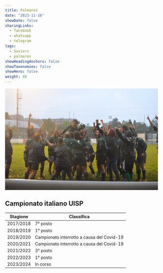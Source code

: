 ```yaml
---
title: Palmares
date: "2023-11-16"
showDate: false
sharingLinks:
  - facebook
  - whatsapp
  - telegram
tags:
  - Saviors
  - palmares
showHeadingAnchors: false
showTaxonomies: false
showHero: false
weight: 40
---
```


![](./featured.jpg)

## Campionato italiano UISP

| Stagione  | Classifica                                 |
| --------- | ------------------------------------------ |
| 2017/2018 | 7° posto                                   |
| 2018/2019 | 1° posto                                   |
| 2019/2020 | Campionato interrotto a causa del Covid-19 |
| 2020/2021 | Campionato interrotto a causa del Covid-19 |
| 2021/2022 | 3° posto                                   |
| 2022/2023 | 1° posto                                   |
| 2023/2024 | In corso                                   |
